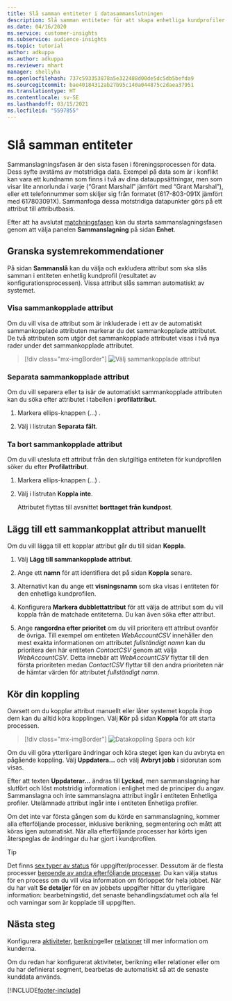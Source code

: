 ```yaml
---
title: Slå samman entiteter i datasammanslutningen
description: Slå samman entiteter för att skapa enhetliga kundprofiler.
ms.date: 04/16/2020
ms.service: customer-insights
ms.subservice: audience-insights
ms.topic: tutorial
author: adkuppa
ms.author: adkuppa
ms.reviewer: mhart
manager: shellyha
ms.openlocfilehash: 737c593353878a5e322488d00de5dc5db5befda9
ms.sourcegitcommit: bae40184312ab27b95c140a044875c2daea37951
ms.translationtype: HT
ms.contentlocale: sv-SE
ms.lasthandoff: 03/15/2021
ms.locfileid: "5597855"
---
```

# <a name="merge-entities"></a>Slå samman entiteter

Sammanslagningsfasen är den sista fasen i föreningsprocessen för data. Dess syfte avstäms av motstridiga data. Exempel på data som är i konflikt kan vara ett kundnamn som finns i två av dina datauppsättningar, men som visar lite annorlunda i varje (“Grant Marshall” jämfört med “Grant Marshal”), eller ett telefonnummer som skiljer sig från formatet (617-803-091X jämfört med 617803091X). Sammanfoga dessa motstridiga datapunkter görs på ett attribut till attributbasis.

Efter att ha avslutat [matchningsfasen](match-entities.md) kan du starta sammanslagningsfasen genom att välja panelen **Sammanslagning** på sidan **Enhet**.

## <a name="review-system-recommendations"></a>Granska systemrekommendationer

På sidan **Sammanslå** kan du välja och exkludera attribut som ska slås samman i entiteten enhetlig kundprofil (resultatet av konfigurationsprocessen). Vissa attribut slås samman automatiskt av systemet.

### <a name="view-merged-attributes"></a>Visa sammankopplade attribut

Om du vill visa de attribut som är inkluderade i ett av de automatiskt sammankopplade attributen markerar du det sammankopplade attributet. De två attributen som utgör det sammankopplade attributet visas i två nya rader under det sammankopplade attributet.

> [!div class="mx-imgBorder"]
> ![Välj sammankopplade attribut](media/configure-data-merge-profile-attributes.png "Välj sammankopplade attribut")

### <a name="separate-merged-attributes"></a>Separata sammankopplade attribut

Om du vill separera eller ta isär de automatiskt sammankopplade attributen kan du söka efter attributet i tabellen i **profilattribut**.

1. Markera ellips-knappen (...) .
  
2. Välj i listrutan **Separata fält**.

### <a name="remove-merged-attributes"></a>Ta bort sammankopplade attribut

Om du vill utesluta ett attribut från den slutgiltiga entiteten för kundprofilen söker du efter **Profilattribut**.

1. Markera ellips-knappen (...) .
  
2. Välj i listrutan **Koppla inte**.

   Attributet flyttas till avsnittet **borttaget från kundpost**.

## <a name="manually-add-a-merged-attribute"></a>Lägg till ett sammankopplat attribut manuellt

Om du vill lägga till ett kopplar attribut går du till sidan **Koppla**.

1. Välj **Lägg till sammankopplade attribut**.

2. Ange ett **namn** för att identifiera det på sidan **Koppla** senare.

3. Alternativt kan du ange ett **visningsnamn** som ska visas i entiteten för den enhetliga kundprofilen.

4. Konfigurera **Markera dubblettattribut** för att välja de attribut som du vill koppla från de matchade entiteterna. Du kan även söka efter attribut.

5. Ange **rangordna efter prioritet** om du vill prioritera ett attribut ovanför de övriga. Till exempel om entiteten *WebAccountCSV* innehåller den mest exakta informationen om attributet *fullständigt namn* kan du prioritera den här entiteten *ContactCSV* genom att välja *WebAccountCSV*. Detta innebär att *WebAccountCSV* flyttar till den första prioriteten medan *ContactCSV* flyttar till den andra prioriteten när de hämtar värden för attributet *fullständigt namn*.

## <a name="run-your-merge"></a>Kör din koppling

Oavsett om du kopplar attribut manuellt eller låter systemet koppla ihop dem kan du alltid köra kopplingen. Välj **Kör** på sidan **Koppla** för att starta processen.

> [!div class="mx-imgBorder"]
> ![Datakoppling Spara och kör](media/configure-data-merge-save-run.png "Datakoppling Spara och kör")

Om du vill göra ytterligare ändringar och köra steget igen kan du avbryta en pågående koppling. Välj **Uppdatera...** och välj **Avbryt jobb** i sidorutan som visas.

Efter att texten **Uppdaterar...** ändras till **Lyckad**, men sammanslagning har slutfört och löst motstridig information i enlighet med de principer du angav. Sammanslagna och inte sammanslagna attribut ingår i entiteten Enhetliga profiler. Utelämnade attribut ingår inte i entiteten Enhetliga profiler.

Om det inte var första gången som du körde en sammanslagning, kommer alla efterföljande processer, inklusive berikning, segmentering och mått att köras igen automatiskt. När alla efterföljande processer har körts igen återspeglas de ändringar du har gjort i kundprofilen.

> [!TIP]
> Det finns [sex typer av status](system.md#status-types) för uppgifter/processer. Dessutom är de flesta processer [beroende av andra efterföljande processer](system.md#refresh-policies). Du kan välja status för en process om du vill visa information om förloppet för hela jobbet. När du har valt **Se detaljer** för en av jobbets uppgifter hittar du ytterligare information: bearbetningstid, det senaste behandlingsdatumet och alla fel och varningar som är kopplade till uppgiften.

## <a name="next-step"></a>Nästa steg

Konfigurera [aktiviteter](activities.md), [berikning](enrichment-microsoft-graph.md)eller [relationer](relationships.md) till mer information om kunderna.

Om du redan har konfigurerat aktiviteter, berikning eller relationer eller om du har definierat segment, bearbetas de automatiskt så att de senaste kunddata används.




[!INCLUDE[footer-include](../includes/footer-banner.md)]